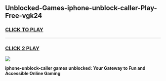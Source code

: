 
## Unblocked-Games-iphone-unblock-caller-Play-Free-vgk24
<h3>
<a href="https://premium76.site?title=iphone-unblock-caller&ref=21A">CLICK TO PLAY</a></h3>
<hr>

<h3>
<a href="https://premium76.site?title=iphone-unblock-caller&ref=21A">CLICK 2 PLAY</a>
  
</h3>

<a href="https://premium76.site?title=iphone-unblock-caller&ref=21A"><img src="https://clearcache.store/games.png"></a>


**iphone-unblock-caller games unblocked: Your Gateway to Fun and Accessible Online Gaming**
